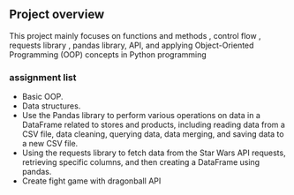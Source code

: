 ## Project overview
This project mainly focuses on functions and methods , control flow , requests library , pandas library, API, and applying Object-Oriented Programming (OOP) concepts in Python programming

### assignment list
- Basic OOP.
- Data structures.
- Use the Pandas library to perform various operations on data in a DataFrame related to stores and products, including reading data from a CSV file, data cleaning, querying data, data merging, and saving data to a new CSV file.
- Using the requests library to fetch data from the Star Wars API requests, retrieving specific columns, and then creating a DataFrame using pandas.
- Create fight game with dragonball API
